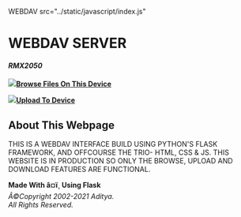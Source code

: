   WEBDAV  src="../static/javascript/index.js"

WEBDAV SERVER
=============

#### _RMX2050_

[![](../static/icons/file.png)**Browse Files On This Device**](/files)

[![](../static/icons/upload.png)**Upload To Device**](uploader)  
  

About This Webpage
------------------

THIS IS A WEBDAV INTERFACE BUILD USING PYTHON'S FLASK FRAMEWORK, AND OFFCOURSE THE TRIO- HTML, CSS & JS. THIS WEBSITE IS IN PRODUCTION SO ONLY THE BROWSE, UPLOAD AND DOWNLOAD FEATURES ARE FUNCTIONAL.

**Made With â¤ï¸ Using Flask**  
_Â©Copyright 2002-2021 Aditya.  
All Rights Reserved._
